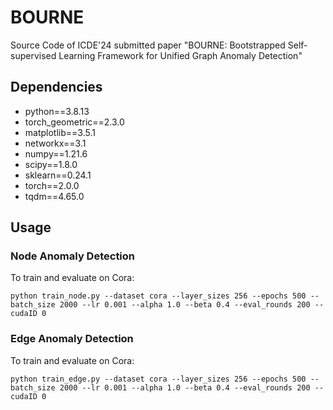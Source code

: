 # BOURNE
Source Code of ICDE'24 submitted paper "BOURNE: Bootstrapped Self-supervised Learning Framework for Unified Graph Anomaly Detection"

## Dependencies
+ python==3.8.13
+ torch_geometric==2.3.0
+ matplotlib==3.5.1
+ networkx==3.1
+ numpy==1.21.6
+ scipy==1.8.0
+ sklearn==0.24.1
+ torch==2.0.0
+ tqdm==4.65.0

## Usage
### Node Anomaly Detection
To train and evaluate on Cora:
```
python train_node.py --dataset cora --layer_sizes 256 --epochs 500 --batch_size 2000 --lr 0.001 --alpha 1.0 --beta 0.4 --eval_rounds 200 --cudaID 0
```

### Edge Anomaly Detection
To train and evaluate on Cora:
```
python train_edge.py --dataset cora --layer_sizes 256 --epochs 500 --batch_size 2000 --lr 0.001 --alpha 1.0 --beta 0.4 --eval_rounds 200 --cudaID 0
```
